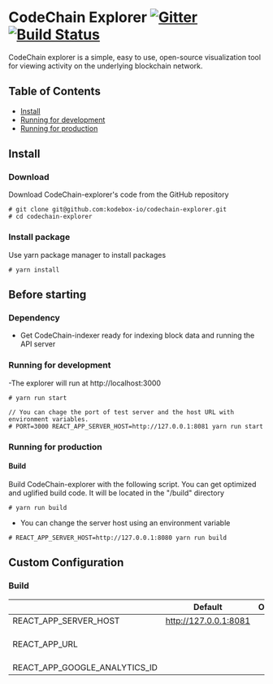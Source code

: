 # CodeChain Explorer [![Gitter](https://badges.gitter.im/CodeChain-io/codechain-explorer.svg)](https://gitter.im/CodeChain-io/codechain-explorer?utm_source=badge&utm_medium=badge&utm_campaign=pr-badge) [![Build Status](https://travis-ci.org/CodeChain-io/codechain-explorer.svg?branch=master)](https://travis-ci.org/CodeChain-io/codechain-explorer)

CodeChain explorer is a simple, easy to use, open-source visualization tool for viewing activity on the underlying blockchain network.

## Table of Contents

- [Install](https://github.com/CodeChain-io/codechain-explorer#install)
- [Running for development](https://github.com/CodeChain-io/codechain-explorer#running-for-development)
- [Running for production](https://github.com/CodeChain-io/codechain-explorer#running-for-production)

## Install

### Download

Download CodeChain-explorer's code from the GitHub repository

```
# git clone git@github.com:kodebox-io/codechain-explorer.git
# cd codechain-explorer
```

### Install package

Use yarn package manager to install packages

```
# yarn install
```

## Before starting

### Dependency

- Get CodeChain-indexer ready for indexing block data and running the API server

### Running for development

-The explorer will run at http://localhost:3000

```
# yarn run start

// You can chage the port of test server and the host URL with environment variables.
# PORT=3000 REACT_APP_SERVER_HOST=http://127.0.0.1:8081 yarn run start
```

### Running for production

#### Build

Build CodeChain-explorer with the following script. You can get optimized and uglified build code. It will be located in the "/build" directory

```
# yarn run build
```

- You can change the server host using an environment variable

```
# REACT_APP_SERVER_HOST=http://127.0.0.1:8080 yarn run build
```

## Custom Configuration

### Build

|                               | Default               | Options | Description                     |
| ----------------------------- | --------------------- | ------- | ------------------------------- |
| REACT_APP_SERVER_HOST         | http://127.0.0.1:8081 |         |                                 |
| REACT_APP_URL                 |                       |         | This is used for the open graph |
| REACT_APP_GOOGLE_ANALYTICS_ID |                       |         |                                 |
